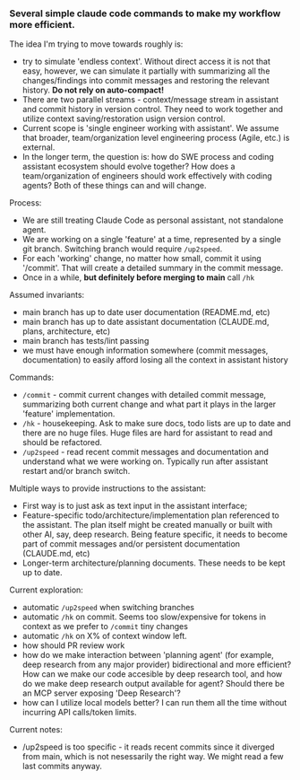 ### Several simple claude code commands to make my workflow more efficient.

The idea I'm trying to move towards roughly is:
 - try to simulate 'endless context'. Without direct access it is not that easy, however, we can simulate it partially with summarizing all the changes/findings into commit messages and restoring the relevant history. **Do not rely on auto-compact!**
 - There are two parallel streams - context/message stream in assistant and commit history in version control. They need to work together and utilize context saving/restoration usign version control.
 - Current scope is 'single engineer working with assistant'. We assume that broader, team/organization level engineering process (Agile, etc.) is external. 
 - In the longer term, the question is: how do SWE process and coding assistant ecosystem should evolve together? How does a team/organization of engineers should work effectively with coding agents? Both of these things can and will change.

Process:
 - We are still treating Claude Code as personal assistant, not standalone agent.
 - We are working on a single 'feature' at a time, represented by a single git branch. Switching branch would require `/up2speed`.
 - For each 'working' change, no matter how small, commit it using '/commit'. That will create a detailed summary in the commit message.
 - Once in a while, **but definitely before merging to main** call `/hk`

Assumed invariants:
 - main branch has up to date user documentation (README.md, etc)
 - main branch has up to date assistant documentation (CLAUDE.md, plans, architecture, etc)
 - main branch has tests/lint passing
 - we must have enough information somewhere (commit messages, documentation) to easily afford losing all the context in assistant history 

Commands:
 - `/commit` - commit current changes with detailed commit message, summarizing both current change and what part it plays in the larger 'feature' implementation.
 - `/hk` - housekeeping. Ask to make sure docs, todo lists are up to date and there are no huge files. Huge files are hard for assistant to read and should be refactored.
 - `/up2speed` - read recent commit messages and documentation and understand what we were working on. Typically run after assistant restart and/or branch switch.

Multiple ways to provide instructions to the assistant:
 - First way is to just ask as text input in the assistant interface;
 - Feature-specific todo/architecture/implementation plan referenced to the assistant. The plan itself might be created manually or built with other AI, say, deep research. Being feature specific, it needs to become part of commit messages and/or persistent documentation (CLAUDE.md, etc)
 - Longer-term architecture/planning documents. These needs to be kept up to date.

Current exploration:
 - automatic `/up2speed` when switching branches
 - automatic `/hk` on commit. Seems too slow/expensive for tokens in context as we prefer to `/commit` tiny changes
 - automatic `/hk` on X% of context window left.
 - how should PR review work
 - how do we make interaction between 'planning agent' (for example, deep research from any major provider) bidirectional and more efficient? How can we make our code accesible by deep research tool, and how do we make deep research output available for agent? Should there be an MCP server exposing 'Deep Research'?
 - how can I utilize local models better? I can run them all the time without incurring API calls/token limits.

Current notes:
 - /up2speed is too specific - it reads recent commits since it diverged from main, which is not nesessarily the right way. We might read a few last commits anyway.
